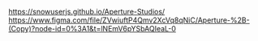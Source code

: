 https://snowuserjs.github.io/Aperture-Studios/ <br>
https://www.figma.com/file/ZVwiuftP4Qmv2XcVq8qNiC/Aperture-%2B-(Copy)?node-id=0%3A1&t=lNEmV6pYSbAQIeaL-0
